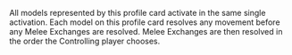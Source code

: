 All models represented by this profile card activate in the same single activation.
Each model on this profile card resolves any movement before any Melee Exchanges are resolved.
Melee Exchanges are then resolved in the order the Controlling player chooses.
